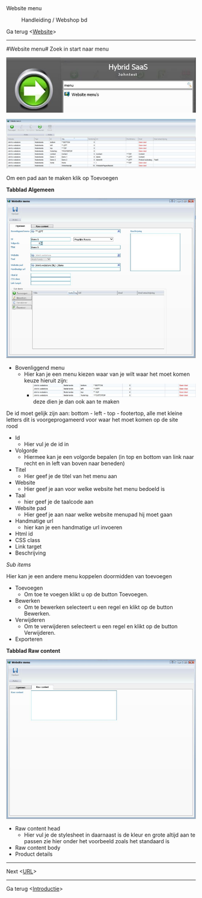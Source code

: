 <properties>
	<page>
		<title>Website menu</title>
		<description>Website menu</description>
	</page>
	<menu>
		<position>Handleiding / Webshop</position>
		<title>Website menu</title>
		<sort>bd</sort>
	</menu>
</properties>

Ga terug <[Website](http://hybridsaas.support/pages/handleiding/modules/P-Z/website/website)>

----------

#Website menu#
Zoek in start naar menu

![](images/start-website-menu.JPg)

![](images/menu.JPg)

Om een pad aan te maken klik op Toevoegen

**Tabblad Algemeen**

![](images/menu-tablad.JPG)

- Bovenliggend menu
	- Hier kan je een menu kiezen waar van je wilt waar het moet komen keuze hieruit zijn:
		- ![](images/bovenliggende-menu.JPG) deze dien je dan ook aan te maken

<div class="warning">De id moet gelijk zijn aan: bottom - left - top - footertop, alle met kleine letters dit is voorgeprogameerd voor waar het moet komen op de site </div> rood

- Id
	- Hier vul je de id in
- Volgorde
	- Hiermee kan je een volgorde bepalen (in top en bottom van link naar recht en in left van boven naar beneden)
- Titel
	- Hier geef je de titel van het menu aan
- Website
	- Hier geef je aan voor welke website het menu bedoeld is
- Taal
	- hier geef je de taalcode aan
- Website pad
	- Hier geef je aan naar welke website menupad hij moet gaan
- Handmatige url
	- hier kan je een handmatige url invoeren
- Html id
- CSS class
- Link target
- Beschrijving

*Sub items*

Hier kan je een andere menu koppelen doormidden van toevoegen

- Toevoegen
	- Om toe te voegen klikt u op de button Toevoegen.
- Bewerken
	- Om te bewerken selecteert u een regel en klikt op de button Bewerken.
- Verwijderen
	- Om te verwijderen selecteert u een regel en klikt op de button Verwijderen.
- Exporteren

**Tabblad Raw content**

![](images/menu-rawcontent.JPG)

- Raw content head
	- Hier vul je de stylesheet in daarnaast is de kleur en grote altijd aan te passen zie hier onder het voorbeeld zoals het standaard is  
- Raw content body
- Product details


----------

Next <[URL](http://hybridsaas.support/pages/handleiding/modules/P-Z/website/URL)>

----------

Ga terug <[Introductie](http://hybridsaas.support/pages/handleiding/modules/P-Z/website/Introductie)> 